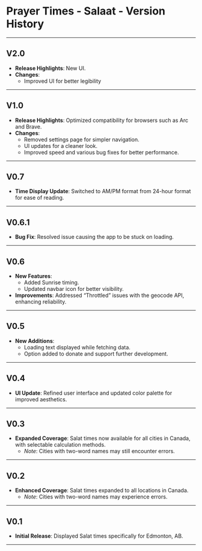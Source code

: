 # Prayer Times - Salaat - Version History

---

## V2.0
- **Release Highlights**: New UI.
- **Changes**: 
  - Improved UI for better legibility

---

## V1.0
- **Release Highlights**: Optimized compatibility for browsers such as Arc and Brave.
- **Changes**: 
  - Removed settings page for simpler navigation.
  - UI updates for a cleaner look.
  - Improved speed and various bug fixes for better performance.

---

## V0.7
- **Time Display Update**: Switched to AM/PM format from 24-hour format for ease of reading.

---

## V0.6.1
- **Bug Fix**: Resolved issue causing the app to be stuck on loading.

---

## V0.6
- **New Features**:
  - Added Sunrise timing.
  - Updated navbar icon for better visibility.
- **Improvements**: Addressed “Throttled” issues with the geocode API, enhancing reliability.

---

## V0.5
- **New Additions**:
  - Loading text displayed while fetching data.
  - Option added to donate and support further development.

---

## V0.4
- **UI Update**: Refined user interface and updated color palette for improved aesthetics.

---

## V0.3
- **Expanded Coverage**: Salat times now available for all cities in Canada, with selectable calculation methods.
  - *Note*: Cities with two-word names may still encounter errors.

---

## V0.2
- **Enhanced Coverage**: Salat times expanded to all locations in Canada.
  - *Note*: Cities with two-word names may experience errors.

---

## V0.1
- **Initial Release**: Displayed Salat times specifically for Edmonton, AB.

---